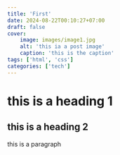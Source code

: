 ```yaml
---
title: 'First'
date: 2024-08-22T00:10:27+07:00
draft: false
cover:
    image: images/image1.jpg
    alt: 'this ia a post image'
    caption: 'this is the caption'    
tags: ['html', 'css']
categories: ['tech']
---
```


# this is a heading 1
## this is a heading 2

this is a paragraph